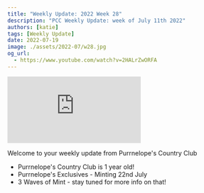 ```yaml
---
title: "Weekly Update: 2022 Week 28"
description: "PCC Weekly Update: week of July 11th 2022"
authors: [katie]
tags: [Weekly Update]
date: 2022-07-19
image: ./assets/2022-07/w28.jpg
og_url:
  - https://www.youtube.com/watch?v=2HALrZwORFA
---
```


<iframe src="https://www.youtube.com/embed/2HALrZwORFA" title="YouTube video player" frameborder="0" allow="accelerometer; autoplay; clipboard-write; encrypted-media; gyroscope; picture-in-picture" allowFullScreen></iframe>

<!--truncate-->

Welcome to your weekly update from Purrnelope's Country Club

- Purrnelope's Country Club is 1 year old!
- Purrnelope's Exclusives - Minting 22nd July
- 3 Waves of Mint - stay tuned for more info on that!
